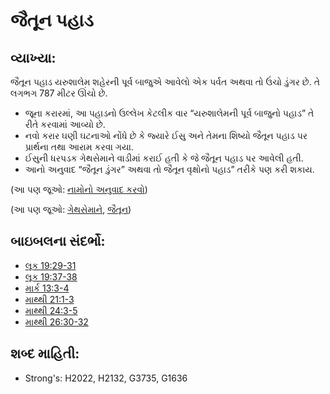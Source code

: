 # જૈતૂન પહાડ 

## વ્યાખ્યા: 

જૈતૂન પહાડ યરુશાલેમ શહેરની પૂર્વ બાજુએ આવેલો એક પર્વત અથવા તો ઉંચો ડુંગર છે.
તે લગભગ 787 મીટર ઊંચો છે.

* જૂના કરારમાં, આ પહાડનો ઉલ્લેખ કેટલીક વાર “યરુશાલેમની પૂર્વ બાજુનો પહાડ” તે રીતે કરવામાં આવ્યો છે.
* નવો કરાર ઘણી ઘટનાઓ નોંધે છે કે જ્યારે ઈસુ અને તેમના શિષ્યો જૈતૂન પહાડ પર પ્રાર્થના તથા આરામ કરવા ગયા.
* ઈસુની ધરપડક ગેથસેમાને વાડીમાં કરાઈ હતી કે જે જૈતૂન પહાડ પર આવેલી હતી.
* આનો અનુવાદ “જૈતૂન ડુંગર” અથવા તો જૈતૂન વૃક્ષોનો પહાડ” તરીકે પણ કરી શકાય.

(આ પણ જૂઓ: [નામોનો અનુવાદ કરવો](rc://gu/ta/man/translate/translate-names))

(આ પણ જૂઓ: [ગેથસેમાને](../names/gethsemane.md), [જૈતૂન](../other/olive.md))

## બાઇબલના સંદર્ભો: 

* [લૂક 19:29-31](rc://gu/tn/help/luk/19/29)
* [લૂક 19:37-38](rc://gu/tn/help/luk/19/37)
* [માર્ક 13:3-4](rc://gu/tn/help/mrk/13/03)
* [માથ્થી 21:1-3](rc://gu/tn/help/mat/21/01)
* [માથ્થી 24:3-5](rc://gu/tn/help/mat/24/03)
* [માથ્થી 26:30-32](rc://gu/tn/help/mat/26/30)

## શબ્દ માહિતી: 

* Strong's: H2022, H2132, G3735, G1636
